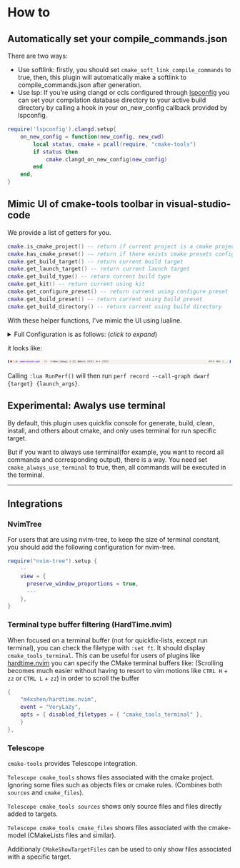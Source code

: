 ﻿# How to

## Automatically set your compile_commands.json

There are two ways:

- Use softlink: firstly, you should set `cmake_soft_link_compile_commands` to true, then, this plugin will automatically make a softlink to compile_commands.json after generation.
- Use lsp: If you're using clangd or ccls configured through [lspconfig](https://github.com/neovim/nvim-lspconfig) you can
  set your compilation database directory to your active build directory by calling a hook in your on_new_config callback provided by lspconfig.

```lua
require('lspconfig').clangd.setup{
    on_new_config = function(new_config, new_cwd)
        local status, cmake = pcall(require, "cmake-tools")
        if status then
            cmake.clangd_on_new_config(new_config)
        end
    end,
}
```

## Mimic UI of cmake-tools toolbar in visual-studio-code

We provide a list of getters for you.

```lua
cmake.is_cmake_project() -- return if current project is a cmake project
cmake.has_cmake_preset() -- return if there exists cmake presets configuration
cmake.get_build_target() -- return current build target
cmake.get_launch_target() -- return current launch target
cmake.get_build_type() -- return current build type
cmake.get_kit() -- return current using kit
cmake.get_configure_preset() -- return current using configure preset
cmake.get_build_preset() -- return current using build preset
cmake.get_build_directory() -- return current using build directory
```

With these helper functions, I've mimic the UI using lualine.

<details>
  <summary>Full Configuration is as follows: (<i>click to expand</i>)</summary>
  <!-- have to be followed by an empty line! -->

```lua
return {
  "nvim-lualine/lualine.nvim", -- status line
  config = function()
    local lualine = require("lualine")

    local cmake = require("cmake-tools")

    -- you can find the icons from https://github.com/Civitasv/runvim/blob/master/lua/config/icons.lua
    local icons = require("config.icons")

    -- Credited to [evil_lualine](https://github.com/nvim-lualine/lualine.nvim/blob/master/examples/evil_lualine.lua)
    local conditions = {
      buffer_not_empty = function()
        return vim.fn.empty(vim.fn.expand("%:t")) ~= 1
      end,
      hide_in_width = function()
        return vim.fn.winwidth(0) > 80
      end,
      check_git_workspace = function()
        local filepath = vim.fn.expand("%:p:h")
        local gitdir = vim.fn.finddir(".git", filepath .. ";")
        return gitdir and #gitdir > 0 and #gitdir < #filepath
      end,
    }

    local colors = {
      normal = {
        bg       = "#202328",
        fg       = "#bbc2cf",
        yellow   = "#ECBE7B",
        cyan     = "#008080",
        darkblue = "#081633",
        green    = "#98be65",
        orange   = "#FF8800",
        violet   = "#a9a1e1",
        magenta  = "#c678dd",
        blue     = "#51afef",
        red      = "#ec5f67",
      },
      nightfly = {
        bg       = "#011627",
        fg       = "#acb4c2",
        yellow   = "#ecc48d",
        cyan     = "#7fdbca",
        darkblue = "#82aaff",
        green    = "#21c7a8",
        orange   = "#e3d18a",
        violet   = "#a9a1e1",
        magenta  = "#ae81ff",
        blue     = "#82aaff ",
        red      = "#ff5874",
      },
      light = {
        bg       = "#f6f2ee",
        fg       = "#3d2b5a",
        yellow   = "#ac5402",
        cyan     = "#287980",
        darkblue = "#2848a9",
        green    = "#396847",
        orange   = "#a5222f",
        violet   = "#8452d5",
        magenta  = "#6e33ce",
        blue     = "#2848a9",
        red      = "#b3434e",
      },
      catppuccin_mocha = {
        bg       = "#1E1E2E",
        fg       = "#CDD6F4",
        yellow   = "#F9E2AF",
        cyan     = "#7fdbca",
        darkblue = "#89B4FA",
        green    = "#A6E3A1",
        orange   = "#e3d18a",
        violet   = "#a9a1e1",
        magenta  = "#ae81ff",
        blue     = "#89B4FA",
        red      = "#F38BA8",
      }
    }

    colors = colors.light;

    local config = {
      options = {
        icons_enabled = true,
        component_separators = "",
        section_separators = "",
        disabled_filetypes = { "alpha", "dashboard", "Outline" },
        always_divide_middle = true,
        theme = {
          -- We are going to use lualine_c an lualine_x as left and
          -- right section. Both are highlighted by c theme .  So we
          -- are just setting default looks o statusline
          normal = { c = { fg = colors.fg, bg = colors.bg } },
          inactive = { c = { fg = colors.fg, bg = colors.bg } },
        },
      },
      sections = {
        lualine_a = {},
        lualine_b = {},
        lualine_y = {},
        lualine_z = {},
        -- c for left
        lualine_c = {},
        -- x for right
        lualine_x = {},
      },
      inactive_sections = {
        lualine_a = {},
        lualine_b = {},
        lualine_y = {},
        lualine_z = {},
        lualine_c = { "filename" },
        lualine_x = { "location" },
      },
      tabline = {},
      extensions = {},
    }

    -- Inserts a component in lualine_c at left section
    local function ins_left(component)
      table.insert(config.sections.lualine_c, component)
    end

    -- Inserts a component in lualine_x ot right section
    local function ins_right(component)
      table.insert(config.sections.lualine_x, component)
    end

    ins_left {
      function()
        return icons.ui.Line
      end,
      color = { fg = colors.blue }, -- Sets highlighting of component
      padding = { left = 0, right = 1 }, -- We don't need space before this
    }

    ins_left {
      -- mode component
      function()
        return icons.ui.Evil
      end,
      color = function()
        -- auto change color according to neovims mode
        local mode_color = {
          n = colors.red,
          i = colors.green,
          v = colors.blue,
          [""] = colors.blue,
          V = colors.blue,
          c = colors.magenta,
          no = colors.red,
          s = colors.orange,
          S = colors.orange,
          [""] = colors.orange,
          ic = colors.yellow,
          R = colors.violet,
          Rv = colors.violet,
          cv = colors.red,
          ce = colors.red,
          r = colors.cyan,
          rm = colors.cyan,
          ["r?"] = colors.cyan,
          ["!"] = colors.red,
          t = colors.red,
        }
        return { fg = mode_color[vim.fn.mode()] }
      end,
      padding = { right = 1 },
    }

    ins_left {
      -- filesize component
      "filesize",
      cond = conditions.buffer_not_empty,
    }

    ins_left {
      "filename",
      cond = conditions.buffer_not_empty,
      color = { fg = colors.magenta, gui = "bold" },
    }

    ins_left { "location" }

    ins_left {
      "diagnostics",
      sources = { "nvim_diagnostic" },
      symbols = { error = icons.diagnostics.Error, warn = icons.diagnostics.Warning, info = icons.diagnostics.Information },
      diagnostics_color = {
        color_error = { fg = colors.red },
        color_warn = { fg = colors.yellow },
        color_info = { fg = colors.cyan },
      },
    }

    ins_left {
      function()
        local c_preset = cmake.get_configure_preset()
        return "CMake: [" .. (c_preset and c_preset or "X") .. "]"
      end,
      icon = icons.ui.Search,
      cond = function()
        return cmake.is_cmake_project() and cmake.has_cmake_preset()
      end,
      on_click = function(n, mouse)
        if (n == 1) then
          if (mouse == "l") then
            vim.cmd("CMakeSelectConfigurePreset")
          end
        end
      end
    }

    ins_left {
      function()
        local type = cmake.get_build_type()
        return "CMake: [" .. (type and type or "") .. "]"
      end,
      icon = icons.ui.Search,
      cond = function()
        return cmake.is_cmake_project() and not cmake.has_cmake_preset()
      end,
      on_click = function(n, mouse)
        if (n == 1) then
          if (mouse == "l") then
            vim.cmd("CMakeSelectBuildType")
          end
        end
      end
    }

    ins_left {
      function()
        local kit = cmake.get_kit()
        return "[" .. (kit and kit or "X") .. "]"
      end,
      icon = icons.ui.Pencil,
      cond = function()
        return cmake.is_cmake_project() and not cmake.has_cmake_preset()
      end,
      on_click = function(n, mouse)
        if (n == 1) then
          if (mouse == "l") then
            vim.cmd("CMakeSelectKit")
          end
        end
      end
    }

    ins_left {
      function()
        return "Build"
      end,
      icon = icons.ui.Gear,
      cond = cmake.is_cmake_project,
      on_click = function(n, mouse)
        if (n == 1) then
          if (mouse == "l") then
            vim.cmd("CMakeBuild")
          end
        end
      end
    }

    ins_left {
      function()
        local b_preset = cmake.get_build_preset()
        return "[" .. (b_preset and b_preset or "X") .. "]"
      end,
      icon = icons.ui.Search,
      cond = function()
        return cmake.is_cmake_project() and cmake.has_cmake_preset()
      end,
      on_click = function(n, mouse)
        if (n == 1) then
          if (mouse == "l") then
            vim.cmd("CMakeSelectBuildPreset")
          end
        end
      end
    }

    ins_left {
      function()
        local b_target = cmake.get_build_target()
        return "[" .. (b_target and b_target or "X") .. "]"
      end,
      cond = cmake.is_cmake_project,
      on_click = function(n, mouse)
        if (n == 1) then
          if (mouse == "l") then
            vim.cmd("CMakeSelectBuildTarget")
          end
        end
      end
    }

    ins_left {
      function()
        return icons.ui.Debug
      end,
      cond = cmake.is_cmake_project,
      on_click = function(n, mouse)
        if (n == 1) then
          if (mouse == "l") then
            vim.cmd("CMakeDebug")
          end
        end
      end
    }

    ins_left {
      function()
        return icons.ui.Run
      end,
      cond = cmake.is_cmake_project,
      on_click = function(n, mouse)
        if (n == 1) then
          if (mouse == "l") then
            vim.cmd("CMakeRun")
          end
        end
      end
    }

    ins_left {
      function()
        local l_target = cmake.get_launch_target()
        return "[" .. (l_target and l_target or "X") .. "]"
      end,
      cond = cmake.is_cmake_project,
      on_click = function(n, mouse)
        if (n == 1) then
          if (mouse == "l") then
            vim.cmd("CMakeSelectLaunchTarget")
          end
        end
      end
    }

    -- Insert mid section. You can make any number of sections in neovim :)
    -- for lualine it's any number greater then 2
    ins_left {
      function()
        return "%="
      end,
    }

    -- Add components to right sections
    ins_right {
      "o:encoding", -- option component same as &encoding in viml
      fmt = string.upper, -- I'm not sure why it's upper case either ;)
      cond = conditions.hide_in_width,
      color = { fg = colors.green, gui = "bold" },
    }

    ins_right {
      "fileformat",
      fmt = string.upper,
      icons_enabled = false,
      color = { fg = colors.green, gui = "bold" },
    }

    ins_right {
      function()
        return vim.api.nvim_buf_get_option(0, "shiftwidth")
      end,
      icons_enabled = false,
      color = { fg = colors.green, gui = "bold" },
    }

    ins_right {
      "branch",
      icon = icons.git.Branch,
      color = { fg = colors.violet, gui = "bold" },
    }

    ins_right {
      "diff",
      -- Is it me or the symbol for modified us really weird
      symbols = { added = icons.git.Add, modified = icons.git.Mod, removed = icons.git.Remove },
      diff_color = {
        added = { fg = colors.green },
        modified = { fg = colors.orange },
        removed = { fg = colors.red },
      },
      cond = conditions.hide_in_width,
    }

    ins_right {
      function()
        local current_line = vim.fn.line(".")
        local total_lines = vim.fn.line("$")
        local chars = { "__", "▁▁", "▂▂", "▃▃", "▄▄", "▅▅", "▆▆", "▇▇", "██" }
        local line_ratio = current_line / total_lines
        local index = math.ceil(line_ratio * #chars)
        return chars[index]
      end,
      color = { fg = colors.orange, gui = "bold" }
    }

    ins_right {
      function()
        return "▊"
      end,
      color = { fg = colors.blue },
      padding = { left = 1 },
    }

    -- Now don't forget to initialize lualine
    lualine.setup(config)
  end
}
```

</details>

it looks like:

![lualine UI](./images/2023-06-06-22-02-06.png)

Calling `:lua RunPerf()` will then run `perf record --call-graph dwarf {target} {launch_args}`.

## Experimental: Awalys use terminal

By default, this plugin uses quickfix console for generate, build, clean, install, and others about cmake, and only uses terminal for run specific target.

But if you want to always use terminal(for example, you want to record all commands and corresponding output), there is a way. You need set `cmake_always_use_terminal` to true, then, all commands will be executed in the terminal.

---

## Integrations

### NvimTree

For users that are using nvim-tree, to keep the size of terminal constant, you should add the following configuration for nvim-tree.

```lua
require("nvim-tree").setup {
    --
    view = {
      preserve_window_proportions = true,
      ---
    },
}
```

### Terminal type buffer filtering (HardTime.nvim)

When focused on a terminal buffer (not for quickfix-lists, except run terminal), you can check the filetype with `:set ft`. It should display `cmake_tools_terminal`.
This can be useful for users of plugins like [hardtime.nvim](https://github.com/m4xshen/hardtime.nvim) you can specify the CMake terminal buffers like:
(Scrolling becomes much easier without having to resort to vim motions like `CTRL H` + `zz` or `CTRL L` + `zz`) in order to scroll the buffer

```lua
{
    "m4xshen/hardtime.nvim",
    event = "VeryLazy",
    opts = { disabled_filetypes = { "cmake_tools_terminal" },
    }
},
```

### Telescope

`cmake-tools` provides Telescope integration.

`Telescope cmake_tools` shows files associated with the cmake project. Ignoring some files such as objects files or cmake rules. (Combines both `sources` and `cmake_files`).

`Telescope cmake_tools sources` shows only source files and files directly added to targets.

`Telescope cmake_tools cmake_files` shows files associated with the cmake-model (CMakeLists files and similar).

Additionaly `CMakeShowTargetFiles` can be used to only show files associated with a specific target.
